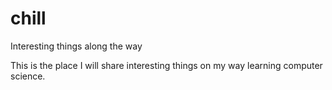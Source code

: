 # chill
Interesting things along the way

This is the place I will share interesting things on my way learning computer science.
